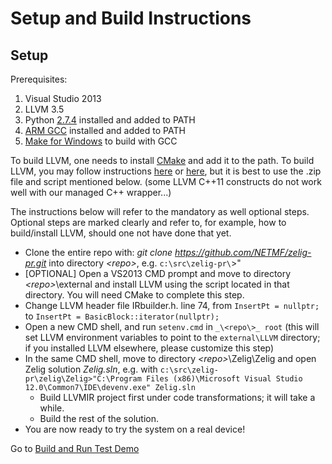 # Setup and Build Instructions

## Setup

Prerequisites:

1. Visual Studio 2013
2. LLVM 3.5
3. Python [2.7.4](https://www.python.org/downloads/release/python-2710/) installed and added to PATH
4. [ARM GCC](https://launchpad.net/gcc-arm-embedded) installed and added to PATH
5. [Make for Windows](http://gnuwin32.sourceforge.net/packages/make.htm) to build with GCC

To build LLVM, one needs to install [CMake](http://www.cmake.org/download/) and add it to the path. 
To build LLVM, you may follow instructions [here](http://llvm.org/) or [here](http://llvm.org/docs/GettingStarted.html), but it is best to use the .zip file and script mentioned below. (some LLVM C++11 constructs do not work well with our managed C++ wrapper...)

The instructions below will refer to the mandatory as well optional steps. Optional steps are marked clearly and refer to, for example, how to build/install LLVM, should one not have done that yet. 

* Clone the entire repo with: _git clone https://github.com/NETMF/zelig-pr.git_ into directory _\<repo\>_, e.g. ```c:\src\zelig-pr\```>"
* [OPTIONAL] Open a VS2013 CMD prompt and move to directory _\<repo\>_\\external and install LLVM using the script located in that directory. You will need CMake to complete this step.
* Change LLVM header file IRbuilder.h. line 74, from  `InsertPt = nullptr;`  to  `InsertPt = BasicBlock::iterator(nullptr);`
* Open a new CMD shell, and run ```setenv.cmd``` in ```_\<repo\>_ root``` (this will set LLVM environment variables to point to the ```external\LLVM``` directory; if you installed LLVM elsewhere, please customize this step)
* In the same CMD shell, move to directory _\<repo\>_\\Zelig\Zelig and open Zelig solution _Zelig.sln_, e.g. with ```c:\src\zelig-pr\zelig\Zelig>"C:\Program Files (x86)\Microsoft Visual Studio 12.0\Common7\IDE\devenv.exe" Zelig.sln```
  * Build LLVMIR project first under code transformations; it will take a while.
  * Build the rest of the solution.
* You are now ready to try the system on a real device! 

Go to [Build and Run Test Demo](https://github.com/NETMF/zelig-pr/wiki/demo) 
